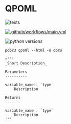 # QPOML

![tests](https://github.com/thissop/QPOML/actions/workflows/main.yml/badge.svg?event=push)

[![.github/workflows/main.yml](https://github.com/thissop/QPOML/actions/workflows/main.yml/badge.svg?event=push)](https://github.com/thissop/QPOML/actions/workflows/main.yml)

![python versions](https://img.shields.io/badge/python-3.7|python-3.8|python-3.9-blue&logo=Python&style=Plastic)

```pdoc3 qpoml --html -o docs```

```
r'''
_Short Description_  

Parameters
----------      

variable_name : `type`
    Description

Returns
-------

variable_name : `type`
    Description 
'''
```
